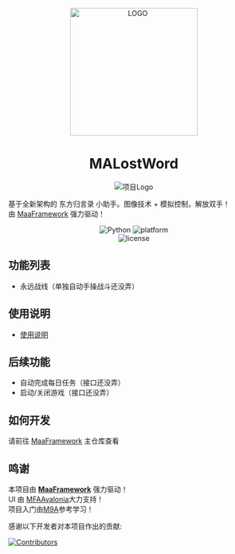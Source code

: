 <!-- markdownlint-disable MD033 MD041 -->
<p align="center">
  <img alt="LOGO" src="https://cdn.jsdelivr.net/gh/lisadnsess/MALostWord@main/docs/Cz1_256×256.png" width="256" height="256" />
</p>

<div align="center">

# MALostWord

![项目Logo](docs/Cz1_256×256.png)
</div>

基于全新架构的 东方归言录 小助手。图像技术 + 模拟控制，解放双手！  
由 [MaaFramework](https://github.com/MaaXYZ/MaaFramework) 强力驱动！



<p align="center">
  <img alt="Python" src="https://img.shields.io/badge/Python-3776AB?logo=python&logoColor=white">
  <img alt="platform" src="https://img.shields.io/badge/platform-Windows-blueviolet">
  <br>
  <img alt="license" src="https://img.shields.io/github/license/lisadnsess/MALostWord">
</p>

## 功能列表
- 永远战线（单独自动手操战斗还没弄）
## 使用说明
- [使用说明](docs/zh_cn/使用说明.md )

## 后续功能
- 自动完成每日任务（接口还没弄）
- 启动/关闭游戏（接口还没弄）
## 如何开发

请前往 [MaaFramework](https://github.com/MaaXYZ/MaaFramework) 主仓库查看


## 鸣谢

本项目由 **[MaaFramework](https://github.com/MaaXYZ/MaaFramework)** 强力驱动！  
UI 由 [MFAAvalonia](https://github.com/SweetSmellFox/MFAAvalonia)大力支持！  
项目入门由[M9A](https://github.com/MAA1999/M9A)参考学习！  

感谢以下开发者对本项目作出的贡献:

[![Contributors](https://contrib.rocks/image?repo=lisadnsess/MALostWord&max=1000)](https://github.com/lisadnsess/MALostWord/graphs/contributors)
